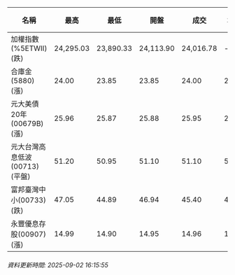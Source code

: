 | 名稱 | 最高 | 最低 | 開盤 | 成交 | 均價 | 成交金額(億) | 昨收 | 漲跌幅 | 漲跌 | 總量 | 昨量 | 振幅 |
| -------- | -------- | -------- | -------- |-------- | -------- | -------- |-------- |-------- |-------- | -------- | -------- |-------- |
|加權指數(%5ETWII) (跌)|24,295.03|23,890.33|24,113.90|24,016.78|-|4,103.36|24,071.73|0.23%|54.95|6,753,423|0|1.68%|
|合庫金(5880) (漲)|24.00|23.85|23.85|24.00|23.95|1.56|23.80|0.84%|0.20|6,500|5,750|0.63%|
|元大美債20年(00679B) (漲)|25.96|25.87|25.88|25.95|25.91|6.02|25.91|0.15%|0.04|23,242|22,489|0.35%|
|元大台灣高息低波(00713) (平盤)|51.20|50.95|51.10|51.10|51.10|7.33|51.10|0.00%|0.00|14,340|8,379|0.49%|
|富邦臺灣中小(00733) (跌)|47.05|44.89|46.94|45.40|45.67|1.03|46.60|2.58%|1.20|2,260|2,132|4.64%|
|永豐優息存股(00907) (漲)|14.99|14.90|14.95|14.96|14.94|0.067|14.94|0.13%|0.02|448|620|0.60%|
###### 資料更新時間: 2025-09-02 16:15:55